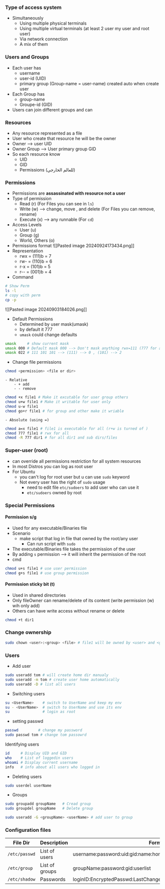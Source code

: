 ### Type of access system 
- Simultaneously
	- Using multiple physical terminals 
	- Using multiple virtual terminals (at least 2 user my user and root user)
	- Via network connection 
	- A mix of them 
### Users and Groups 
- Each user has 
	- username 
	- user-id (UID)
	- primary group (Group-name = user-name) created auto when create user 
- Each Group has
	- group-name
	- Groupe-id (GID)
- Users can join different groups and can 
### Resources 
- Any resource represented as a file 
- User who create that resource he will be the owner 
- Owner --> user UID
- Owner Group --> User primary group GID
- So each resource know 
	- UID
	- GID 
	- Permissions (للعالم الخارجي) 
### Permissions 
- Permissions are **assassinated with resource not a user**
- Type of permission 
	- Read (r)         (For Files you can see in `ls`)
	- Write (w) --> change, move , and delete  (For Files you can remove, rename)
	- Execute (x) --> any runnable (For `cd`)
- Access Levels 
	- User (u) 
	- Group (g)
	- World, Others (o)
- Permissions format 
![[Pasted image 20240924173434.png]]
- Representation 
	- rwx  = (111)b = 7
	- rw-  = (110)b = 6
	- r-x   = (101)b = 5
	- r--   = (001)b = 4
- Command 
```bash
# Show Perm 
ls -l 
# copy with perm 
cp -p 
```
![[Pasted image 20240903184026.png]]
- Default Permissions 
	- Determined by user mask(umask)
	- by default it 777
	- `umask` could change defaults 
```bash
umask     # show current mask 
umask 000 # Default mask 000 --> Don't mask anything rwx=111 (777 for all)
umask 022 # 111 101 101 --> (111) --> 0 , (101) --> 2
```
- Change file permissions
```bash 
chmod <permission> <file or dir>
```
	- Relative
		- + add
		- - remove 
```bash 
chmod +x file1 # Make it excutable for user group others 
chmod u+w file1 # Make it writable for user only 
chmod u-w file1
chmod go+r file1 # for group and other make it wriable 
```
	- Absolute (using =)
```bash
chmod a=x file1 # file1 is executable for all (r+w is turned of )
chmod 777 file1 # rwx for all 
chmod -R 777 dir1 # for all dir1 and sub dirs/files 
```
### Super-user (root)
- can override all permissions restriction for all system resources 
- In most Distros you can log as root user 
- For Ubuntu 
	- you can't log for root user but u can use `sudo` keyword
	- Not every user has the right of `sudo` usage 
		- need to edit file `etc/sudoers` to add user who can use it 
		- `etc/sudoers` owned by root
### Special Permissions 
#### Permission s/g
- Used for any executable/Binaries file 
- Scenario 
	- make script that log in file that owned by the root/any user 
		- Can run script with `sudo`
- The  executable/Binaries file takes the permission of the user 
- By adding `s` permission --> it will inherit the permission of the root 
- cmd
```bash
chmod u+s file1 # use user permission
chmod g+s file1 # use group permission
```
#### Permission sticky bit (t)
- Used in shared directories 
- Only fileOwner can rename/delete of its content (write permission (w) wih only add)
- Others can have write access without rename or delete 
```bash
chmod +t dir1 
```
### Change ownership 
```bash
sudo chown <user>:<group> <file> # file1 will be owned by <user> and <group>
```
### Users 
- Add user
```bash
sudo useradd tom # will create home dir manualy 
sudo useradd -m tom # create user home automatically 
sudo useradd -D # list all users 
```
- Switching users 
```bash 
su <UserName>    # switch to UserName and keep my env
su - <UserName>  # switch to UserName and use its env
su               # login as root
```
- setting passwd 
```bash 
passwd         # change my password
sudo passwd tom # change tom passowrd
```
Identifying users 
```bash 
id     # Display UID and GID 
who    # List of loggedin users 
whoami # Display current username 
info   # info about all users who logged in
```
- Deleting users 
```bash 
sudo userdel userName
```
- Groups
```bash 
sudo groupadd groupName   # Cread group 
sudo groupdel groupName   # Delete group 

sudo useradd -G <groupName> <userName> # add user to group 
```
### Configuration files 

| File Dir      | Description    | Format                                                            |
| ------------- | -------------- | ----------------------------------------------------------------- |
| `/etc/passwd` | List of users  | username:password:uid:gid:name:homeDir:login-shell                |
| `/etc/group`  | List of groups | groupName:password:gid:userlist                                   |
| `/etc/shadow` | Passwords      | loginID:EncryptedPasswd:LastChangeData:MinPasswdAge:MaxAge:etc... |

